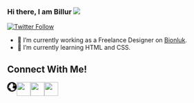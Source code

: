 ### Hi there, I am Billur <img src="https://raw.githubusercontent.com/MartinHeinz/MartinHeinz/master/wave.gif" width="30px">

[![Twitter Follow](https://img.shields.io/twitter/follow/billurbs2?color=1DA1F2&logo=twitter&style=for-the-badge)](https://www.twitter.com/billurbs2)


- 🔭 I’m currently working as a Freelance Designer on [Bionluk](https://www.bionluk.com/billurbas).
- 🌱 I’m currently learning HTML and CSS.




## Connect With Me!
[<img align="left" width="22px" src="https://raw.githubusercontent.com/iconic/open-iconic/master/svg/globe.svg" />][website]
[<img align="left" height="32" width="32" src="https://cdn.jsdelivr.net/npm/simple-icons@v3/icons/twitter.svg" />][twitter]
[<img align="left" height="32" width="32" src="https://cdn.jsdelivr.net/npm/simple-icons@v3/icons/linkedin.svg" />][linkedin]
[<img align="left" height="32" width="32" src="https://cdn.jsdelivr.net/npm/simple-icons@v3/icons/instagram.svg" />][instagram]


[website]: https://www.billurbas.art
[twitter]: https://www.twitter.com/billurbs2
[instagram]: https://www.instagram.com/_billur1018_
[linkedin]: https://www.linkedin.com/in/billurbs
